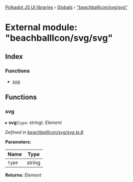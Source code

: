 [Polkadot JS UI libraries](../README.md) › [Globals](../globals.md) › ["beachballIcon/svg/svg"](_beachballicon_svg_svg_.md)

# External module: "beachballIcon/svg/svg"

## Index

### Functions

* [svg](_beachballicon_svg_svg_.md#svg)

## Functions

###  svg

▸ **svg**(`type`: string): *Element*

*Defined in [beachballIcon/svg/svg.ts:8](https://github.com/polkadot-js/ui/blob/eac21d21/packages/ui-shared/src/beachballIcon/svg/svg.ts#L8)*

**Parameters:**

Name | Type |
------ | ------ |
`type` | string |

**Returns:** *Element*
